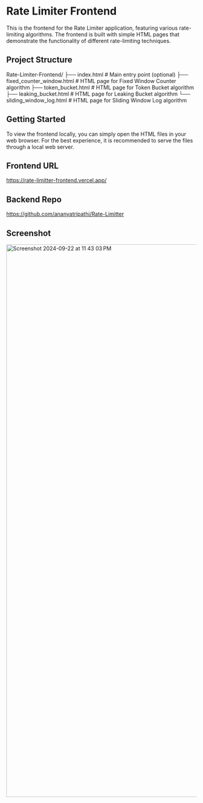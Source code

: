 # Rate Limiter Frontend

This is the frontend for the Rate Limiter application, featuring various rate-limiting algorithms. The frontend is built with simple HTML pages that demonstrate the functionality of different rate-limiting techniques.

## Project Structure

Rate-Limiter-Frontend/
├── index.html                 # Main entry point (optional)
├── fixed_counter_window.html   # HTML page for Fixed Window Counter algorithm
├── token_bucket.html           # HTML page for Token Bucket algorithm
├── leaking_bucket.html         # HTML page for Leaking Bucket algorithm
└── sliding_window_log.html     # HTML page for Sliding Window Log algorithm

## Getting Started
To view the frontend locally, you can simply open the HTML files in your web browser. For the best experience, it is recommended to serve the files through a local web server.

## Frontend URL
https://rate-limitter-frontend.vercel.app/

## Backend Repo
https://github.com/ananyatripathi/Rate-Limitter

## Screenshot
<img width="1459" alt="Screenshot 2024-09-22 at 11 43 03 PM" src="https://github.com/user-attachments/assets/fd448666-e0cb-460c-9835-29ee706b490d">

